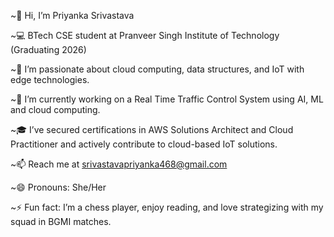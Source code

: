 ~👋 Hi, I’m Priyanka Srivastava

~💻 BTech CSE student at Pranveer Singh Institute of Technology (Graduating 2026)

~👀 I’m passionate about cloud computing, data structures, and IoT with edge technologies.

~🌱 I’m currently working on a Real Time Traffic Control System using AI, ML and cloud computing.

~🎓 I’ve secured certifications in AWS Solutions Architect and Cloud Practitioner and actively contribute to cloud-based IoT solutions.

~📫 Reach me at srivastavapriyanka468@gmail.com

~😄 Pronouns: She/Her

~⚡ Fun fact: I’m a chess player, enjoy reading, and love strategizing with my squad in BGMI matches.
